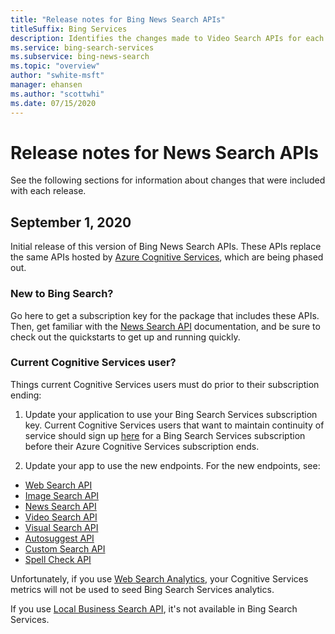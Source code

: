 ```yaml
---
title: "Release notes for Bing News Search APIs"
titleSuffix: Bing Services
description: Identifies the changes made to Video Search APIs for each release.
ms.service: bing-search-services
ms.subservice: bing-news-search
ms.topic: "overview"
author: "swhite-msft"
manager: ehansen
ms.author: "scottwhi"
ms.date: 07/15/2020
---
```


# Release notes for News Search APIs

See the following sections for information about changes that were included with each release.

## September 1, 2020

Initial release of this version of Bing News Search APIs. These APIs replace the same APIs hosted by <a href="https://docs.microsoft.com/en-us/azure/cognitive-services/bing-news-search/" target="_blank">Azure Cognitive Services</a>, which are being phased out. 

### New to Bing Search?

Go here to get a subscription key for the package that includes these APIs. Then, get familiar with the [News Search API](bing-news-search/index.md) documentation, and be sure to check out the quickstarts to get up and running quickly.


### Current Cognitive Services user?

Things current Cognitive Services users must do prior to their subscription ending:

1. Update your application to use your Bing Search Services subscription key. Current Cognitive Services users that want to maintain continuity of service should sign up [here](???) for a Bing Search Services subscription before their Azure Cognitive Services subscription ends. 
  
2. Update your app to use the new endpoints. For the new endpoints, see:  
  
- [Web Search API](bing-web-search/reference/index.md)
- [Image Search API](bing-image-search/reference/index.md)
- [News Search API](bing-news-search/reference/index.md)
- [Video Search API](bing-video-search/reference/index.md)
- [Visual Search API](bing-visual-search/reference/index.md)
- [Autosuggest API](bing-autosuggest/reference/index.md)
- [Custom Search API](bing-custom-search/reference/index.md)
- [Spell Check API](bing-spell-check/reference/index.md)  

Unfortunately, if you use <a href="https://docs.microsoft.com/en-us/azure/cognitive-services/bing-web-search/bing-web-stats" target="_blank">Web Search Analytics</a>, your Cognitive Services metrics will not be used to seed Bing Search Services analytics.

If you use <a href="https://docs.microsoft.com/en-us/azure/cognitive-services/bing-local-business-search/local-search-reference" target="_blank">Local Business Search API</a>, it's not available in Bing Search Services. 